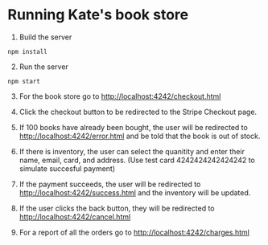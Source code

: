 # Running Kate's book store

1. Build the server

~~~
npm install
~~~

2. Run the server

~~~
npm start
~~~

3. For the book store go to [http://localhost:4242/checkout.html](http://localhost:4242/checkout.html)

4. Click the checkout button to be redirected to the Stripe Checkout page.

5. If 100 books have already been bought, the user will be redirected to [http://localhost:4242/error.html](http://localhost:4242/error.html) and be told that the book is out of stock.

6. If there is inventory, the user can select the quanitity and enter their name, email, card, and address. (Use test card 4242424242424242 to simulate succesful payment)

7. If the payment succeeds, the user will be redirected to [http://localhost:4242/success.html](http://localhost:4242/success.html) and the inventory will be updated.

8. If the user clicks the back button, they will be redirected to [http://localhost:4242/cancel.html](http://localhost:4242/cancel.html)

9. For a report of all the orders go to [http://localhost:4242/charges.html](http://localhost:4242/charges.html)
